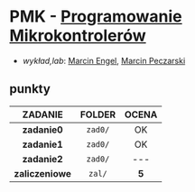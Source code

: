 # PMK - [Programowanie Mikrokontrolerów](https://usosweb.mimuw.edu.pl/kontroler.php?_action=katalog2/przedmioty/pokazPrzedmiot&prz_kod=1000-2M08PMK)

- *wykład,lab*: [Marcin Engel](https://usosweb.mimuw.edu.pl/kontroler.php?_action=katalog2/osoby/pokazOsobe&os_id=299), [Marcin Peczarski](https://usosweb.mimuw.edu.pl/kontroler.php?_action=katalog2/osoby/pokazOsobe&os_id=874)

## punkty

| ZADANIE          |  FOLDER  |  OCENA           |
| :--------------: |  :-----: |  :-------------: |
| **zadanie0**     |  `zad0/` |  OK              |
| **zadanie1**     |  `zad0/` |  OK              |
| **zadanie2**     |  `zad0/` |       ---        |
| **zaliczeniowe** |  `zal/`  |  **5**           |
